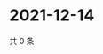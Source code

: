 # 2021-12-14

共 0 条

<!-- BEGIN WEIBO -->
<!-- 最后更新时间 Tue Dec 14 2021 17:00:58 GMT+0800 (China Standard Time) -->

<!-- END WEIBO -->
